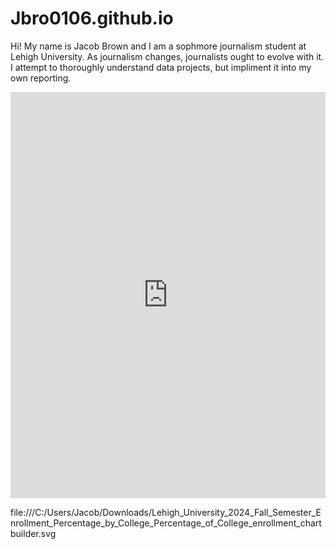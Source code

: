 # Jbro0106.github.io

Hi! My name is Jacob Brown and I am a sophmore journalism student at Lehigh University. 
As journalism changes, journalists ought to evolve with it. I attempt to thoroughly understand data projects, but impliment it into my own reporting.  

<iframe src='https://cdn.knightlab.com/libs/timeline3/latest/embed/index.html?source=1mPhHBx02GWUis89AnIDDehksGcDvpEhIvT9aQCeuGA8&font=Default&lang=en&initial_zoom=2&height=650' width='100%' height='650' webkitallowfullscreen mozallowfullscreen allowfullscreen frameborder='0'></iframe>
                              


file:///C:/Users/Jacob/Downloads/Lehigh_University_2024_Fall_Semester_Enrollment_Percentage_by_College_Percentage_of_College_enrollment_chartbuilder.svg
